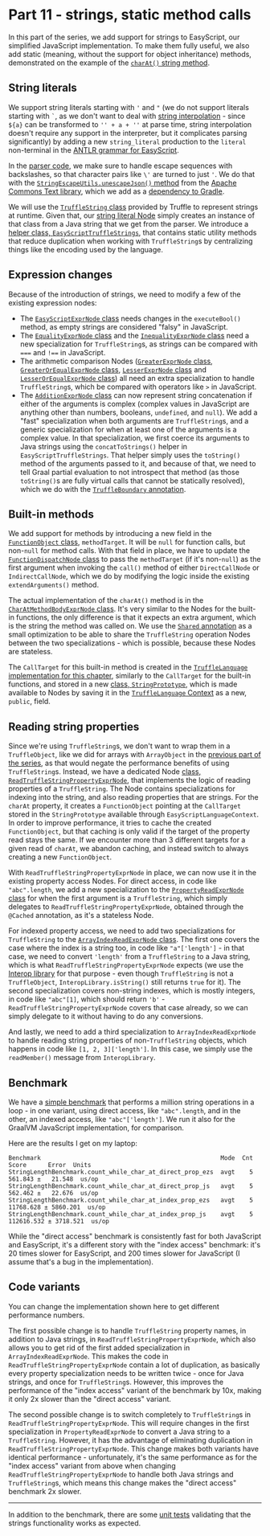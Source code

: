 # Part 11 - strings, static method calls

In this part of the series,
we add support for strings to EasyScript,
our simplified JavaScript implementation.
To make them fully useful, we also add static
(meaning, without the support for object inheritance)
methods, demonstrated on the example of the
[`charAt()` string method](https://developer.mozilla.org/en-US/docs/Web/JavaScript/Reference/Global_Objects/String/charAt).

## String literals

We support string literals starting with `'` and `"`
(we do not support literals starting with `` ` ``,
as we don't want to deal with [string interpolation](https://developer.mozilla.org/en-US/docs/Web/JavaScript/Reference/Template_literals#syntax) -
since `${a}` can be transformed to `'' + a + ''` at parse time,
string interpolation doesn't require any support in the interpreter,
but it complicates parsing significantly)
by adding a new `string_literal` production to the `literal` non-terminal in the
[ANTLR grammar for EasyScript](src/main/antlr/com/endoflineblog/truffle/part_11/parsing/antlr/EasyScript.g4).

In the [parser code](src/main/java/com/endoflineblog/truffle/part_11/parsing/EasyScriptTruffleParser.java),
we make sure to handle escape sequences with backslashes,
so that character pairs like `\'` are turned to just `'`.
We do that with the [`StringEscapeUtils.unescapeJson()` method](https://commons.apache.org/proper/commons-text/apidocs/org/apache/commons/text/StringEscapeUtils.html#unescapeJson-java.lang.String-)
from the [Apache Commons Text library](https://commons.apache.org/proper/commons-text),
which we add as a [dependency to Gradle](build.gradle).

We will use the [`TruffleString` class](https://www.graalvm.org/latest/graalvm-as-a-platform/language-implementation-framework/TruffleStrings)
provided by Truffle to represent strings at runtime.
Given that, our [string literal Node](src/main/java/com/endoflineblog/truffle/part_11/nodes/exprs/literals/StringLiteralExprNode.java)
simply creates an instance of that class from a Java string that we get from the parser.
We introduce a [helper class, `EasyScriptTruffleStrings`](src/main/java/com/endoflineblog/truffle/part_11/runtime/EasyScriptTruffleStrings.java),
that contains static utility methods that reduce duplication when working with `TruffleString`s
by centralizing things like the encoding used by the language.

## Expression changes

Because of the introduction of strings,
we need to modify a few of the existing expression nodes:

* The [`EasyScriptExprNode` class](src/main/java/com/endoflineblog/truffle/part_11/nodes/exprs/EasyScriptExprNode.java)
  needs changes in the `executeBool()` method,
  as empty strings are considered "falsy" in JavaScript.
* The [`EqualityExprNode` class](src/main/java/com/endoflineblog/truffle/part_11/nodes/exprs/comparisons/EqualityExprNode.java)
  and the [`InequalityExprNode` class](src/main/java/com/endoflineblog/truffle/part_11/nodes/exprs/comparisons/InequalityExprNode.java)
  need a new specialization for `TruffleString`s,
  as strings can be compared with `===` and `!==` in JavaScript.
* The arithmetic comparison Nodes
  ([`GreaterExprNode` class](src/main/java/com/endoflineblog/truffle/part_11/nodes/exprs/comparisons/GreaterExprNode.java),
  [`GreaterOrEqualExprNode` class](src/main/java/com/endoflineblog/truffle/part_11/nodes/exprs/comparisons/GreaterOrEqualExprNode.java),
  [`LesserExprNode` class](src/main/java/com/endoflineblog/truffle/part_11/nodes/exprs/comparisons/LesserExprNode.java)
  and [`LesserOrEqualExprNode` class](src/main/java/com/endoflineblog/truffle/part_11/nodes/exprs/comparisons/LesserOrEqualExprNode.java))
  all need an extra specialization to handle `TruffleString`s,
  which be compared with operators like `>` in JavaScript.
* The [`AdditionExprNode` class](src/main/java/com/endoflineblog/truffle/part_11/nodes/exprs/arithmetic/AdditionExprNode.java)
  can now represent string concatenation if either of the arguments is complex
  (complex values in JavaScript are anything other than numbers, booleans, `undefined`, and `null`).
  We add a "fast" specialization when both arguments are `TruffleString`s,
  and a generic specialization for when at least one of the arguments is a complex value. 
  In that specialization, we first coerce its arguments to Java strings using the
  `concatToStrings()` helper in `EasyScriptTruffleStrings`.
  That helper simply uses the `toString()` method of the arguments passed to it,
  and because of that, we need to tell Graal partial evaluation to not introspect that method
  (as those `toString()`s are fully virtual calls that cannot be statically resolved),
  which we do with the [`TruffleBoundary` annotation](https://www.graalvm.org/truffle/javadoc/com/oracle/truffle/api/CompilerDirectives.TruffleBoundary.html).

## Built-in methods

We add support for methods by introducing a new field in the
[`FunctionObject` class](src/main/java/com/endoflineblog/truffle/part_11/runtime/FunctionObject.java),
`methodTarget`. It will be `null` for function calls,
but non-`null` for method calls.
With that field in place, we have to update the
[`FunctionDispatchNode` class](src/main/java/com/endoflineblog/truffle/part_11/nodes/exprs/functions/FunctionDispatchNode.java)
to pass the `methodTarget` (if it's non-`null`)
as the first argument when invoking the `call()`
method of either `DirectCallNode` or `IndirectCallNode`,
which we do by modifying the logic inside the existing `extendArguments()` method.

The actual implementation of the `charAt()` method is in the
[`CharAtMethodBodyExprNode` class](src/main/java/com/endoflineblog/truffle/part_11/nodes/exprs/functions/built_in/methods/CharAtMethodBodyExprNode.java).
It's very similar to the Nodes for the built-in functions,
the only difference is that it expects an extra argument,
which is the string the method was called on.
We use the [`Shared` annotation](https://www.graalvm.org/truffle/javadoc/com/oracle/truffle/api/dsl/Cached.Shared.html)
as a small optimization to be able to share the `TruffleString`
operation Nodes between the two specializations -
which is possible, because these Nodes are stateless.

The `CallTarget` for this built-in method is created in the
[`TruffleLanguage` implementation for this chapter](src/main/java/com/endoflineblog/truffle/part_11/EasyScriptTruffleLanguage.java),
similarly to the `CallTarget` for the built-in functions,
and stored in a new [class, `StringPrototype`](src/main/java/com/endoflineblog/truffle/part_11/runtime/StringPrototype.java),
which is made available to Nodes by saving it in the
[`TruffleLanguage` Context](src/main/java/com/endoflineblog/truffle/part_11/EasyScriptLanguageContext.java)
as a new, `public`, field.

## Reading string properties

Since we're using `TruffleString`s,
we don't want to wrap them in a `TruffleObject`,
like we did for arrays with `ArrayObject` in the
[previous part of the series](../part-10),
as that would negate the performance benefits of using `TruffleString`s.
Instead, we have a dedicated Node
[class, `ReadTruffleStringPropertyExprNode`](src/main/java/com/endoflineblog/truffle/part_11/nodes/exprs/strings/ReadTruffleStringPropertyExprNode.java),
that implements the logic of reading properties of a `TruffleString`.
The Node contains specializations for indexing into the string,
and also reading properties that are strings.
For the `charAt` property, it creates a `FunctionObject`
pointing at the `CallTarget` stored in the `StringPrototype`
available through `EasyScriptLanguageContext`.
In order to improve performance, it tries to cache the created `FunctionObject`,
but that caching is only valid if the target of the property read stays the same.
If we encounter more than 3 different targets for a given read of `charAt`,
we abandon caching, and instead switch to always creating a new `FunctionObject`.

With `ReadTruffleStringPropertyExprNode` in place,
we can now use it in the existing property access Nodes.
For direct access, in code like `"abc".length`,
we add a new specialization to the
[`PropertyReadExprNode` class](src/main/java/com/endoflineblog/truffle/part_11/nodes/exprs/properties/PropertyReadExprNode.java)
for when the first argument is a `TruffleString`,
which simply delegates to `ReadTruffleStringPropertyExprNode`,
obtained through the `@Cached` annotation,
as it's a stateless Node.

For indexed property access,
we need to add two specializations for `TruffleString` to the
[`ArrayIndexReadExprNode` class](src/main/java/com/endoflineblog/truffle/part_11/nodes/exprs/arrays/ArrayIndexReadExprNode.java).
The first one covers the case where the index is a string too,
in code like `"a"['length']` - in that case,
we need to convert `'length'` from a `TruffleString` to a Java string,
which is what `ReadTruffleStringPropertyExprNode` expects
(we use the [Interop library](https://www.graalvm.org/truffle/javadoc/com/oracle/truffle/api/interop/InteropLibrary.html)
for that purpose - even though `TruffleString` is not a `TruffleObject`,
`InteropLibrary.isString()` still returns `true` for it).
The second specialization covers non-string indexes,
which is mostly integers, in code like `"abc"[1]`,
which should return `'b'` - `ReadTruffleStringPropertyExprNode` covers that case already,
so we can simply delegate to it without having to do any conversions.

And lastly, we need to add a third specialization to `ArrayIndexReadExprNode`
to handle reading string properties of non-`TruffleString` objects,
which happens in code like `[1, 2, 3]['length']`.
In this case, we simply use the `readMember()` message from `InteropLibrary`.

## Benchmark

We have a [simple benchmark](src/jmh/java/com/endoflineblog/truffle/part_11/StringLengthBenchmark.java)
that performs a million string operations in a loop -
in one variant, using direct access, like `"abc".length`,
and in the other, an indexed access, like `"abc"['length']`.
We run it also for the GraalVM JavaScript implementation, for comparison.

Here are the results I get on my laptop:

```
Benchmark                                                  Mode  Cnt       Score      Error  Units
StringLengthBenchmark.count_while_char_at_direct_prop_ezs  avgt    5     561.843 ±   21.548  us/op
StringLengthBenchmark.count_while_char_at_direct_prop_js   avgt    5     562.462 ±   22.676  us/op
StringLengthBenchmark.count_while_char_at_index_prop_ezs   avgt    5   11768.628 ± 5860.201  us/op
StringLengthBenchmark.count_while_char_at_index_prop_js    avgt    5  112616.532 ± 3718.521  us/op
```

While the "direct access" benchmark is consistently fast for both JavaScript and EasyScript,
it's a different story with the "index access" benchmark:
it's 20 times slower for EasyScript, and 200 times slower for JavaScript
(I assume that's a bug in the implementation).

## Code variants

You can change the implementation shown here to get different performance numbers.

The first possible change is to handle `TruffleString` property names,
in addition to Java strings, in `ReadTruffleStringPropertyExprNode`,
which also allows you to get rid of the first added specialization in `ArrayIndexReadExprNode`.
This makes the code in `ReadTruffleStringPropertyExprNode`
contain a lot of duplication, as basically every property specialization needs to be written twice -
once for Java strings, and once for `TruffleString`s.
However, this improves the performance of the "index access" variant of the benchmark by 10x,
making it only 2x slower than the "direct access" variant.

The second possible change is to switch completely to `TruffleString`s in `ReadTruffleStringPropertyExprNode`.
This will require changes in the first specialization in `PropertyReadExprNode`
to convert a Java string to a `TruffleString`.
However, it has the advantage of eliminating duplication in `ReadTruffleStringPropertyExprNode`.
This change makes both variants have identical performance -
unfortunately, it's the same performance as for the "index access"
variant from above when changing `ReadTruffleStringPropertyExprNode`
to handle both Java strings and `TruffleString`s,
which means this change makes the "direct access" benchmark 2x slower.

---

In addition to the benchmark, there are some
[unit tests](src/test/java/com/endoflineblog/truffle/part_11/StringsTest.java)
validating that the strings functionality works as expected.
